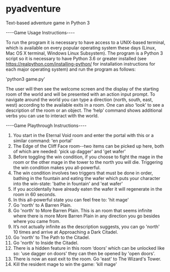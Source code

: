 # pyadventure
Text-based adventure game in Python 3

----Game Usage Instructions----

To run the program it is necessary to have access to a UNIX-based terminal, which is available on every popular operating system these days (Linux, Mac OS X terminal, Windows Linux Subsystem). The program is a Python 3 script so it is necessary to have Python 3.6 or greater installed (see https://realpython.com/installing-python/ for installation instructions for each major operating system) and run the program as follows:

'python3 game.py'

The user will then see the welcome screen and the display of the starting room of the world and will be presented with an action input prompt. To navigate around the world you can type a direction (north, south, east, west) according to the available exits in a room. One can also ‘look’ to see a description of the room or an object. The ‘help’ command shows additional verbs you can use to interact with the world. 

----Game Playthrough Instructions----

1. You start in the Eternal Void room and enter the portal with this or a similar command: 'en portal'
2. The Edge of the Cliff Face room--two items can be picked up here, both of which are needed: 'pick up dagger' and 'get wafer'
3. Before toggling the win condition, if you choose to fight the mage in the room or the other mage in the tower to the north you will die. Triggering the win condition makes you all-powerful.
4. The win condition involves two triggers that must be done in order, bathing in the fountain and eating the wafer which puts your character into the win-state: 'bathe in fountain' and 'eat wafer'
5. If you accidentally have already eaten the wafer it will regenerate in the room in 60 seconds.
6. In this all-powerful state you can feel free to: 'hit mage'
7. Go 'north' to A Barren Plain.
8. Go 'north' to More Barren Plain. This is an room that seems infinite where there is more More Barren Plain in any direction you go besides where you came from.
9. It’s not actually infinite as the description suggests, you can go 'north' 10 times and arrive at Approaching a Dark Citadel.
10. Go 'north' to The Path to the Citadel.
11. Go 'north' to Inside the Citadel.
12. There is a hidden feature in this room ‘doors’ which can be unlocked like so: 'use dagger on doors' they can then be opened by 'open doors'.
13. There is now an east exit to the room. Go 'east' to The Wizard's Tower.
14. Kill the resident mage to win the game: 'kill mage'
